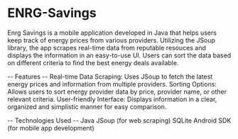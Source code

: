 # ENRG-Savings
Enrg Savings is a mobile application developed in Java that helps users keep track of energy prices from various providers. 
Utilizing the JSoup library, the app scrapes real-time data from reputable resouces and displays the information in an easy-to-use UI. 
Users can sort the data based on different criteria to find the best energy deals available.

-- Features --
Real-time Data Scraping: Uses JSoup to fetch the latest energy prices and information from multiple providers.
Sorting Options: Allows users to sort energy provider data by price, provider name, or other relevant criteria.
User-friendly Interface: Displays information in a clear, organized and simplistic manner for easy comparison.

-- Technologies Used --
Java
JSoup (for web scraping)
SQLite
Android SDK (for mobile app development)
